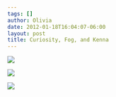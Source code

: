 ```yaml
---
tags: []
author: Olivia
date: 2012-01-18T16:04:07-06:00
layout: post
title: Curiosity, Fog, and Kenna
---
```


![](/media/ly0l7iOfSb1qfd5w2.jpg)

![](/media/ly0l8oXlyU1qfd5w2.jpg)

![](/media/ly0lak112f1qfd5w2.jpg)
